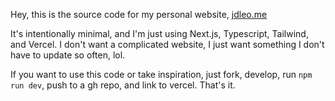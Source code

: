 Hey, this is the source code for my personal website, [jdleo.me](https://jdleo.me)

It's intentionally minimal, and I'm just using Next.js, Typescript, Tailwind, and Vercel.
I don't want a complicated website, I just want something I don't have to update so often, lol.

If you want to use this code or take inspiration, just fork, develop, run `npm run dev`, push to a gh repo, and link to vercel. That's it.
